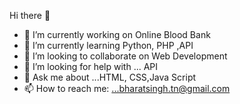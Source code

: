 Hi there 👋
- 🔭 I’m currently working on Online Blood Bank
- 🌱 I’m currently learning Python, PHP ,API
- 👯 I’m looking to collaborate on Web Development 
- 🤔 I’m looking for help with ... API
- 💬 Ask me about ...HTML, CSS,Java Script
- 📫 How to reach me: ...bharatsingh.tn@gmail.com
